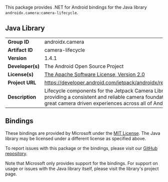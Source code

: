This package provides .NET for Android bindings for the Java library `androidx.camera:camera-lifecycle`.

## Java Library

| | |
|-|-|
| **Group ID** | androidx.camera |
| **Artifact ID** | camera-lifecycle |
| **Version** | 1.4.1 |
| **Developer(s)** | The Android Open Source Project |
| **License(s)** | [The Apache Software License, Version 2.0](http://www.apache.org/licenses/LICENSE-2.0.txt) |
| **Project URL** | https://developer.android.com/jetpack/androidx/releases/camera#1.4.1 |
| **Description** | Lifecycle components for the Jetpack Camera Library, a library providing a consistent and reliable camera foundation that enables great camera driven experiences across all of Android. |

## Bindings

These bindings are provided by Microsoft under the [MIT License](https://opensource.org/licenses/MIT). The Java
library may be licensed under a different license as specified above.

To report issues with this package or the bindings, please visit our [GitHub repository](https://aka.ms/android-libraries).

Note that Microsoft only provides support for the bindings. For support on
usage or issues with the Java library itself, please visit the library's project page.
